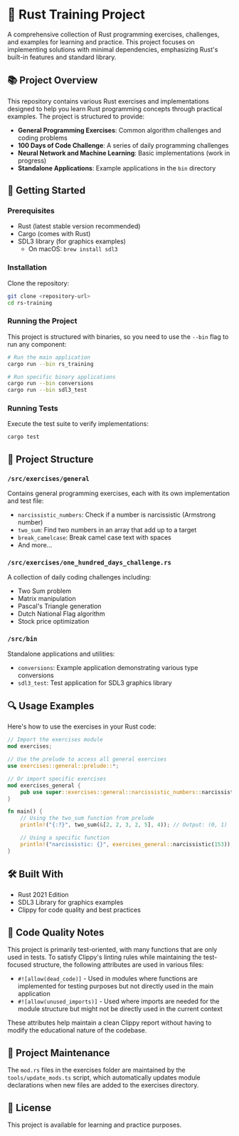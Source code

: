 # 🦀 Rust Training Project

A comprehensive collection of Rust programming exercises, challenges, and examples for learning and practice. This project focuses on implementing solutions with minimal dependencies, emphasizing Rust's built-in features and standard library.

## 📚 Project Overview

This repository contains various Rust exercises and implementations designed to help you learn Rust programming concepts through practical examples. The project is structured to provide:

- **General Programming Exercises**: Common algorithm challenges and coding problems
- **100 Days of Code Challenge**: A series of daily programming challenges
- **Neural Network and Machine Learning**: Basic implementations (work in progress)
- **Standalone Applications**: Example applications in the `bin` directory

## 🚀 Getting Started

### Prerequisites

- Rust (latest stable version recommended)
- Cargo (comes with Rust)
- SDL3 library (for graphics examples)
  - On macOS: `brew install sdl3`

### Installation

Clone the repository:

```bash
git clone <repository-url>
cd rs-training
```

### Running the Project

This project is structured with binaries, so you need to use the `--bin` flag to run any component:

```bash
# Run the main application
cargo run --bin rs_training

# Run specific binary applications
cargo run --bin conversions
cargo run --bin sdl3_test
```

### Running Tests

Execute the test suite to verify implementations:

```bash
cargo test
```

## 📖 Project Structure

### `/src/exercises/general`

Contains general programming exercises, each with its own implementation and test file:

- `narcissistic_numbers`: Check if a number is narcissistic (Armstrong number)
- `two_sum`: Find two numbers in an array that add up to a target
- `break_camelcase`: Break camel case text with spaces
- And more...

### `/src/exercises/one_hundred_days_challenge.rs`

A collection of daily coding challenges including:

- Two Sum problem
- Matrix manipulation
- Pascal's Triangle generation
- Dutch National Flag algorithm
- Stock price optimization

### `/src/bin`

Standalone applications and utilities:

- `conversions`: Example application demonstrating various type conversions
- `sdl3_test`: Test application for SDL3 graphics library

## 🔍 Usage Examples

Here's how to use the exercises in your Rust code:

```rust
// Import the exercises module
mod exercises;

// Use the prelude to access all general exercises
use exercises::general::prelude::*;

// Or import specific exercises
mod exercises_general {
    pub use super::exercises::general::narcissistic_numbers::narcissistic;
}

fn main() {
    // Using the two_sum function from prelude
    println!("{:?}", two_sum(&[2, 2, 3, 2, 5], 4)); // Output: (0, 1)

    // Using a specific function
    println!("narcissistic: {}", exercises_general::narcissistic(153)); // Output: true
}
```

## 🛠️ Built With

- Rust 2021 Edition
- SDL3 Library for graphics examples
- Clippy for code quality and best practices

## 🧪 Code Quality Notes

This project is primarily test-oriented, with many functions that are only used in tests. To satisfy Clippy's linting rules while maintaining the test-focused structure, the following attributes are used in various files:

- `#![allow(dead_code)]` - Used in modules where functions are implemented for testing purposes but not directly used in the main application
- `#![allow(unused_imports)]` - Used where imports are needed for the module structure but might not be directly used in the current context

These attributes help maintain a clean Clippy report without having to modify the educational nature of the codebase.

## 📝 Project Maintenance

The `mod.rs` files in the exercises folder are maintained by the `tools/update_mods.ts` script, which automatically updates module declarations when new files are added to the exercises directory.

## 📄 License

This project is available for learning and practice purposes.
